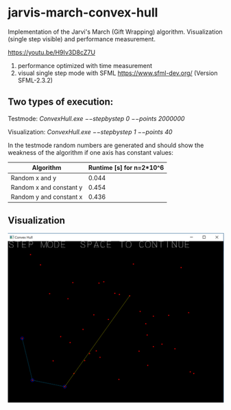 # jarvis-march-convex-hull
Implementation of the Jarvi's March (Gift Wrapping) algorithm. Visualization (single step visible) and performance measurement.

https://youtu.be/H9Iv3D8cZ7U

1. performance optimized with time measurement
2. visual single step mode with SFML https://www.sfml-dev.org/ (Version SFML-2.3.2)

## Two types of execution:

Testmode:
*ConvexHull.exe −−stepbystep 0 −−points 2000000*

Visualization:
*ConvexHull.exe −−stepbystep 1 −−points 40*

In the testmode random numbers are generated and should show the weakness of the algorithm if one axis has constant values:

Algorithm           |   Runtime [s] for n=2*10^6
--------------------|------------------------------
Random x and y      |       0.044
Random x and constant y |   0.454
Random y and constant x |   0.436

## Visualization

![jarvis-march](Step_Mode.png)

